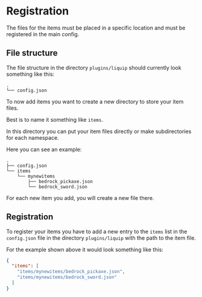 # Registration

The files for the items must be placed in a specific location and must be registered in the main
config.

## File structure

The file structure in the directory `plugins/liquip` should currently look something like this:

```
.
└── config.json
```

To now add items you want to create a new directory to store your item files.

Best is to name it something like `items`.

In this directory you can put your item files directly or make subdirectories for each namespace.

Here you can see an example:

```
.
├── config.json
└── items
    └── mynewitems
        ├── bedrock_pickaxe.json
        └── bedrock_sword.json
```

For each new item you add, you will create a new file there.

## Registration

To register your items you have to add a new entry to the `items` list in the `config.json` file in
the directory `plugins/liquip` with the path to the item file.

For the example shown above it would look something like this:

```json
{
  "items": [
    "items/mynewitems/bedrock_pickaxe.json",
    "items/mynewitems/bedrock_sword.json"
  ]
}
```
